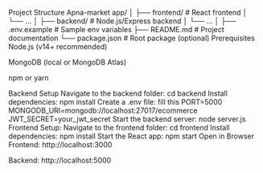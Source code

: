 Project Structure
Apna-market app/
│
├── frontend/         # React frontend
│   └── ...
│
├── backend/         # Node.js/Express backend
│   └── ...
│
├── .env.example    # Sample env variables
├── README.md       # Project documentation
└── package.json    # Root package (optional)
Prerequisites
Node.js (v14+ recommended)

MongoDB (local or MongoDB Atlas)

npm or yarn

Backend Setup
Navigate to the backend folder:
cd backend
Install dependencies:
npm install
Create a .env file:
fill this
PORT=5000
MONGODB_URI=mongodb://localhost:27017/ecommerce
JWT_SECRET=your_jwt_secret
Start the backend server:
node server.js
Frontend Setup:
Navigate to the frontend folder:
cd frontend
Install dependencies:
npm install
Start the React app:
npm start
Open in Browser
Frontend: http://localhost:3000

Backend: http://localhost:5000

